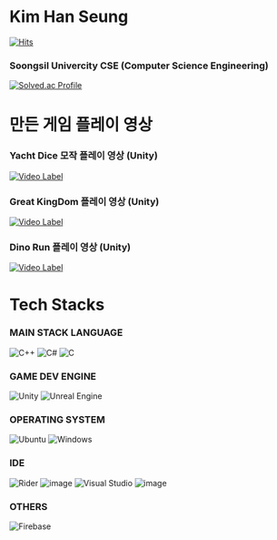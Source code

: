# Kim Han Seung
[![Hits](https://hits.seeyoufarm.com/api/count/incr/badge.svg?url=https%3A%2F%2Fgithub.com%2FKor-HanS&count_bg=%230007FF&title_bg=%23555555&icon=&icon_color=%23FF0000&title=hits&edge_flat=false)](https://hits.seeyoufarm.com)

### Soongsil Univercity CSE (Computer Science Engineering)
[![Solved.ac Profile](http://mazassumnida.wtf/api/v2/generate_badge?boj=hanking302)](https://solved.ac/hanking302/)


# 만든 게임 플레이 영상

### Yacht Dice 모작 플레이 영상 (Unity)

[![Video Label](http://img.youtube.com/vi/KTIGlyd_Uak/0.jpg)](https://youtu.be/KTIGlyd_Uak)

### Great KingDom 플레이 영상 (Unity)

[![Video Label](http://img.youtube.com/vi/FozWlovzuY0/0.jpg)](https://youtu.be/FozWlovzuY0)

### Dino Run 플레이 영상 (Unity)

[![Video Label](http://img.youtube.com/vi/X3L6orXCNUc/0.jpg)](https://youtu.be/X3L6orXCNUc)


# Tech Stacks 

### MAIN STACK LANGUAGE
![C++](https://img.shields.io/badge/c++-%2300599C.svg?style=for-the-badge&logo=c%2B%2B&logoColor=white)
![C#](https://img.shields.io/badge/c%23-%23239120.svg?style=for-the-badge&logo=c-sharp&logoColor=white)
![C](https://img.shields.io/badge/c-%2300599C.svg?style=for-the-badge&logo=c&logoColor=white)

### GAME DEV ENGINE
![Unity](https://img.shields.io/badge/unity-%23000000.svg?style=for-the-badge&logo=unity&logoColor=white)
![Unreal Engine](https://img.shields.io/badge/unrealengine-%23313131.svg?style=for-the-badge&logo=unrealengine&logoColor=white)

### OPERATING SYSTEM
![Ubuntu](https://img.shields.io/badge/Ubuntu-E95420?style=for-the-badge&logo=ubuntu&logoColor=white)
![Windows](https://img.shields.io/badge/Windows-0078D6?style=for-the-badge&logo=windows&logoColor=white)

### IDE 
![Rider](https://img.shields.io/badge/Rider-000000.svg?style=for-the-badge&logo=Rider&logoColor=white&color=black&labelColor=crimson)
![image](https://github.com/Kor-HanS/Kor-HanS/assets/99121615/ca77766d-8b04-4e33-b420-f6d657b43985)
![Visual Studio](https://img.shields.io/badge/Visual%20Studio-5C2D91.svg?style=for-the-badge&logo=visual-studio&logoColor=white)
![image](https://github.com/Kor-HanS/Kor-HanS/assets/99121615/690f9909-013a-4576-a0f9-21d654082add)


### OTHERS
![Firebase](https://img.shields.io/badge/Firebase-039BE5?style=for-the-badge&logo=Firebase&logoColor=white)
